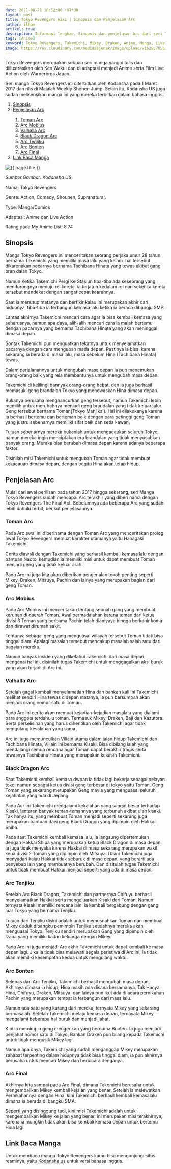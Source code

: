 ```yaml
---
date: 2021-08-21 18:12:00 +07:00
layout: post
title: Tokyo Revengers Wiki | Sinopsis dan Penjelasan Arc
author: ilham
artikel: true
description: Informasi lengkap, Sinopsis dan penjelasan Arc dari seri Tokyo Revengers. Menguak perjalanan Hanagaki Takemichi mulai dari pecundang menjadi pahlawan.
tags: [Anime]
keyword: Tokyo Revengers, Takemichi, Mikey, Draken, Anime, Manga, Live Action, Sinopsis Tokyo Revengers, Penjelasan Arc Tokyo Revengers, Wiki Tokyo Revengers
image: https://res.cloudinary.com/mediasejenak/image/upload/v1629378583/TokyoRevengers_022_cover-1024x1536_1_rzv80b.jpg
---
```

Tokyo Revengers merupakan sebuah seri manga yang ditulis dan diilustrasikan oleh Ken Wakui dan di adaptasi menjadi Anime serta Film Live Action oleh Warnerbros Japan.

Seri manga Tokyo Revengers ini diterbitkan oleh Kodansha pada 1 Maret 2017 dan rilis di Majalah Weekly Shonen Jump. Selain itu, Kodansha US juga sudah melisensikan manga ini yang mereka terbitkan dalam bahasa inggris.

<div id="table-of-content">
<ol>
<li><a href="#sinopsis">Sinopsis</a></li>
<li><a href="#penjelasan-arc">Penjelasan Arc</a></li>
  <ol>
  <li><a href="#toman-arc">Toman Arc</a></li>
  <li><a href="#arc-mobius">Arc Mobius</a></li>
  <li><a href="#valhalla-arc">Valhalla Arc</a></li>
  <li><a href="#black-dragon-arc">Black Dragon Arc</a></li>
  <li><a href="#arc-tenjiku">Arc Tenjiku</a></li>
  <li><a href="#arc-bonten">Arc Bonten</a></li>
  <li><a href="#arc-final">Arc Final</a></li>
  </ol>
<li><a href="#link-baca-manga">Link Baca Manga</a></li>
</ol>
</div>

<img alt="{{ page.title }}" src="https://res.cloudinary.com/mediasejenak/image/upload/v1629378583/TokyoRevengers_022_cover-1024x1536_1_rzv80b.jpg"/>

<i>Sumber Gambar: Kodansha US</i>

Nama: Tokyo Revengers

Genre: Action, Comedy, Shounen, Supranatural.

Type: Manga/Comics

Adaptasi: Anime dan Live Action

Rating pada My Anime List: 8.74

## Sinopsis

Manga Tokyo Revengers ini menceritakan seorang perjaka umur 28 tahun bernama Takemichi yang memiliki masa lalu yang kelam. hal tersebut dikarenakan pacarnya bernama Tachibana Hinata yang tewas akibat gang bran dalan Tokyo.

Namun Ketika Takemichi Pergi Ke Stasiun tiba-tiba ada seseorang yang mendorongnya menuju rel kereta. ia terjatuh kedalam rel dan seketika kereta tersebut mendekat dengan sangat cepat kearahnya.

Saat ia menutup matanya dan berfikir kalau ini merupakan akhir dari hidupnya, tiba-tiba ia terbangun kemasa lalu ketika ia berada dibangju SMP.

Lantas akhirnya Takemichi mencari cara agar ia bisa kembali kemasa yang seharusnya, namun apa daya, alih-alih mencari cara ia malah bertemu dengan pacarnya yang bernama Tachibana Hinata yang akan meninggal dimasa depan.

Sontak Takemichi pun menguatkan tekatnya untuk menyelamatkan pacarnya dengan cara mengubah mada depan. Pastinya ia bisa, karena sekarang ia berada di masa lalu, masa sebelum Hina (Tachibana Hinata) tewas.

Dalam perjalanannya untuk mengubah masa depan ia pun menemukan orang-orang baik yang rela membantunya untuk mengubah masa depan.

Takemichi di kelilingi bannyak orang-orang hebat, dan ia juga berhasil memasuki geng brandalan Tokyo yang menewaskan Hina dimasa depan.

Bukanya berusaha menghancurkan geng tersebut, namun Takemichi lebih memilih untuk merubahnya menjadi geng brandalan yang tidak keluar jalur. Geng tersebut bernama Toman(Tokyo Manjikai). Hal ini dilakukanya karena ia berhasil bertemu dan berteman baik dengan para petinggi geng Toman yang justru sebenarnya memiliki sifat baik dan setia kawan.

Tujuan sebenarnya mereka bukanlah untuk mengacaukan seluruh Tokyo, namun mereka ingin menciptakan era brandalan yang tidak menyusahkan banyak orang. Mereka bisa berubah dimasa depan karena adanya beberapa faktor.

Disinilah misi Takemichi untuk mengubah Toman agar tidak membuat kekacauan dimasa depan, dengan begitu Hina akan tetap hidup.

## Penjelasan Arc

Mulai dari awal perilisan pada tahun 2017 hingga sekarang, seri Manga Tokyo Revengers sudah mencapai Arc terakhir yang diberi nama dengan Tokyo Revengers The Final Act. Sebelumnya ada beberapa Arc yang sudah lebih dahulu terbit, berikut penjelasannya.

### Toman Arc

Pada Arc awal ini diberinama dengan Toman Arc yang menceritakan prolog awal Tokyo Revengers memuat karakter utamanya yaitu Hanagaki Takemichi.

Cerita diawali dengan Takemichi yang berhasil kembali kemasa lalu dengan bantuan Naoto, kemudian ia memiliki misi untuk dapat membuat Toman menjadi geng yang tidak keluar arah.

Pada Arc ini juga kita akan diberikan pengenalan tokoh penting seperti Mikey, Draken, Mitsuya, Pachin dan lainya yang merupakan bagian dari geng Toman.

### Arc Mobius

Pada Arc Mobius ini menceritakan tentang sebuah gang yang membuat keruhan di daerah Toman. Awal permadalahan karena teman dari ketua divisi 3 Toman yang berbama Pachin telah dianiyaya hingga berkahir koma dan dirawat dirumah sakit.

Tentunya sebagai geng yang menguasai wilayah tersebut Toman tidak bisa tinggal diam. Apalagi masalah tersebut mencakup masalah salah satu dari bagaian mereka.

Namun banyak insiden yang diketahui Takemichi dari masa depan mengenai hal ini, disinilah tugas Takemichi untuk menggagalkan aksi buruk yang akan terjadi di Arc ini.

### Valhalla Arc

Setelah gagal kembali menyelamatlan Hina dan bahkan kali ini Takemichi melihat sendiri Hina tewas didepan matanya, ia pun bersumpah akan menjadi orang nomor satu di Toman.

Pada Arc ini cerita akan memuat kejadian-kejadian masalalu yang dialami para anggota terdahulu toman. Termasuk Mikey, Draken, Baji dan Kazutora. Serta perselisihan yang harus dihentikan oleh Takemichi agar tidak mengulang kesalahan yang sama.

Arc ini juga memunculkan Villain utama dalam jalan hidup Takemichi dan Tachibana Hinata, Villain ini bernama Kisaki. Bisa dibilang ialah yang mendalangi semua rencana agar Toman dapat berakhir tragis serta tewasnya Tachibana Hinata yang merupakan kekasih Takemichi.

### Black Dragon Arc

Saat Takemichi kembali kemasa dwpan ia tidak lagi bekerja sebagai pelayan toko, namun sebagai ketua divisi geng terbesar di tokyo yaitu Toman. Geng Toman yang sekarang merupakan Geng mavia yang menguasai seluruh kejahatan yang ada di Jepang.

Pada Acr ini Takemichi mengalami kekalahan yang sangat besar terhadap Kisaki, lantaran banyak teman-temannya yang terbunuh akibat ulah kisaki. Tak hanya itu, yang membuat Toman menjadi seperti sekarang juga merupakan bantuan daei geng Black Dragon yang dipimpin oleh Hakkai Shiba.

Pada saat Takemichi kembali kemasa lalu, ia langsung dipertemukan dengan Hakkai Shiba yang merupakan ketua Black Dragon di masa depan. Ia juga tidak menyaka karena Hakkai di masa sekarang merupakan wakil keua divisi 2 Toman yang dipimpin oleh Mitsuya. Disini Takemichi juga menyadari kalau Hakkai tidak seburuk di masa depan, yang berarti ada penyebab lain yang membuatnya berubah. Dan disitulah tugas Takemichi untuk tidak membuat Hakkai menjadi seperti yang ada di masa depan.

### Arc Tenjiku

Setelah Arc Black Dragon, Takemichi dan partnernya Chifuyu berhasil menyelamatkan Hakkai serta mengeluarkan Kisaki dari Toman. Namun ternyata Kisaki memiliki rencana lain, ia kembali bergabung dengan gang luar Tokyo yang bernama Tenjiku.

Tujuan dari Tenjiku disini adalah untuk memusnahkan Toman dan membuat Mikey duduk dibangku pemimpin Tenjiku setelahnya mereka akan menguasai Tokyo. Tenjiku sendiri merupakan Gang yang dipimpin oleh Izana yang memiliki kaitan keluarga dengan Mikey.

Pada Arc ini juga menjadi Arc akhir Takemichi untuk dapat kembali ke masa depan lagi. Jika ia tidak bisa melawati segala peristiwa di Arc ini, ia tidak akan memiliki kesempatan kedua untuk mengulang waktu.

### Arc Bonten

Selepas dari Arc Tenjiku, Takemichi berhasil mengubah masa depan. Akhirnya dimasa ia hidup, Hina masih ada disana bersamanya. Tak Hanya Hina, Chifuyu, Draken, Mitsuya, dan lainya pun ikut ada di acara pernikahan Pachin yang merupakan tempat ia terbangun dari masa lalu.

Namun ada satu yang kurang dari mereka, ternyata Mikey yang sekarang bermasalah. Setelah Takemichi melaju kemasa depan, ternayata Mikey mengalami beberapa hal buruk dan menjadi jahat.

Kini ia memimpin geng mengerikan yang bernama Bonten. Ia juga menjadi penjahat nomor satu di Tokyo, Bahkan Draken pun bilang kepada Takemichi untuk tidak mengusik Mikey lagi.

Namun apa daya, Takemichi yang sudah menganggap Mikey merupakan sahabat terpenting dalam hidupnya tidak bisa tinggal diam, ia pun akhirnya berusaha untuk mencari Mikey dan berbicara denganya.

### Arc Final

Akhirnya kita sampai pada Arc Final, dimana Takemichi berusaha untuk mengembalikan Mikey kembali kejalan yang benar. Setelah ia melewatkan Pernikahannya dengan Hina, kini Takemichi berhasil kembali kemasalalu dimana ia berada di bangku SMA.

Seperti yang disinggung tadi, kini misi Takemichi adalah untuk mengembalikan Mikey ke jalan yang benar, ini merupakan misi terakhirnya, karena ia mungkin tidak akan bisa kembali kemasa depan untuk bertemu Hina lagi.

## Link Baca Manga

Untuk membaca manga Tokyo Revengers kamu bisa mengunjungi situs resminya, yaitu <a href="https://semawur.com/QWV23s2xF4Qx" target="_blank" rel="nofollow">Kodansha.us</a> untuk versi bahasa inggris.
